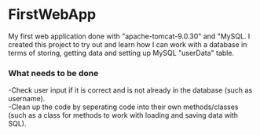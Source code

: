 # FirstWebApp
My first web application done with "apache-tomcat-9.0.30" and "MySQL. I created this project to try out and learn how I can work with a database in terms of storing, getting data and setting up MySQL "userData" table.

### What needs to be done
-Check user input if it is correct and is not already in the database (such as username).<br>
-Clean up the code by seperating code into their own methods/classes (such as a class for methods to work with loading and saving data with SQL).<br>
